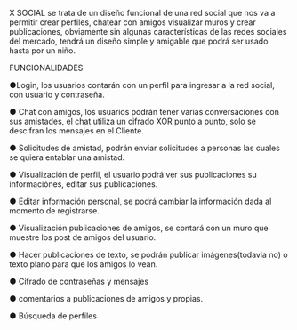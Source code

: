 X SOCIAL
se trata de un diseño funcional de una red social que nos va a permitir crear perfiles, chatear con amigos visualizar muros y crear publicaciones, obviamente sin algunas características de las redes sociales del mercado, tendrá un diseño simple y amigable
que podrá ser usado hasta por un niño.


FUNCIONALIDADES

●Login, los usuarios contarán con un perfil para ingresar a la red social, con
usuario y contraseña.

● Chat con amigos, los usuarios podrán tener varias conversaciones con sus
amistades, el chat utiliza un cifrado XOR punto a punto, solo se descifran los mensajes en el Cliente.

● Solicitudes de amistad, podrán enviar solicitudes a personas las cuales se quiera
entablar una amistad.

● Visualización de perfil, el usuario podrá ver sus publicaciones su informaciónes, editar sus publicaciones.

● Editar información personal, se podrá cambiar la información dada al momento
de registrarse.

● Visualización publicaciones de amigos, se contará con un muro que muestre los
post de amigos del usuario.

● Hacer publicaciones de texto, se podrán publicar imágenes(todavia no) o texto plano
para que los amigos lo vean.

● Cifrado de contraseñas y mensajes

● comentarios a publicaciones de amigos y propias.

● Búsqueda de perfiles

